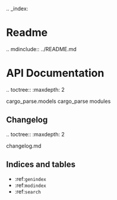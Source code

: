.. _index:

# Readme

.. mdinclude:: ../README.md

# API Documentation

.. toctree::
   :maxdepth: 2

   cargo_parse.models
   cargo_parse
   modules

## Changelog
.. toctree::
   :maxdepth: 2

   changelog.md

## Indices and tables
* :ref:`genindex`
* :ref:`modindex`
* :ref:`search`
